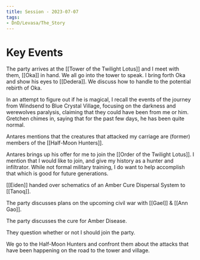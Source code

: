 ```yaml
---
title: Session - 2023-07-07
tags:
- DnD/Levasa/The_Story
---
```

# Key Events
The party arrives at the [[Tower of the Twilight Lotus]] and I meet with them, [[Oka]] in hand. We all go into the tower to speak. I bring forth Oka and show his eyes to [[Dedera]]. We discuss how to handle to the potential rebirth of Oka. 

In an attempt to figure out if he is magical, I recall the events of the journey from Windsend to Blue Crystal Village, focusing on the darkness and werewolves paralysis, claiming that they could have been from me or him. Gretchen chimes in, saying that for the past few days, he has been quite normal.

Antares mentions that the creatures that attacked my carriage are (former) members of the [[Half-Moon Hunters]]. 

Antares brings up his offer for me to join the [[Order of the Twilight Lotus]]. I mention that I would like to join, and give my history as a hunter and infiltrator. While not formal military training, I do want to help accomplish that which is good for future generations. 

[[Eiden]] handed over schematics of an Amber Cure Dispersal System to [[Tanoq]]. 

The party discusses plans on the upcoming civil war with [[Gael]] & [[Ann Gao]]. 

The party discusses the cure for Amber Disease. 

They question whether or not I should join the party. 

We go to the Half-Moon Hunters and confront them about the attacks that have been happening on the road to the tower and village. 